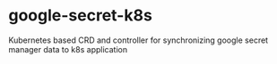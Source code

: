 # google-secret-k8s
Kubernetes based CRD and controller for synchronizing google secret manager data to k8s application
